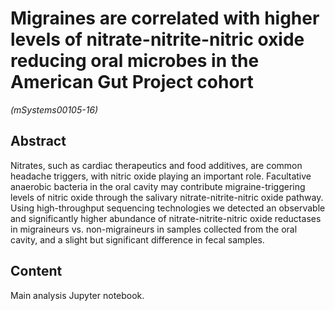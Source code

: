 # Migraines are correlated with higher levels of nitrate-nitrite-nitric oxide reducing oral microbes in the American Gut Project cohort

*(mSystems00105-16)*

## Abstract

Nitrates, such as cardiac therapeutics and food additives, are common headache triggers, with nitric oxide playing an important role. Facultative anaerobic bacteria in the oral cavity may contribute migraine-triggering levels of nitric oxide through the salivary nitrate-nitrite-nitric oxide pathway. Using high-throughput sequencing technologies we detected an observable and significantly higher abundance of nitrate-nitrite-nitric oxide reductases in migraineurs vs. non-migraineurs in samples collected from the oral cavity, and a slight but significant difference in fecal samples.

## Content

Main analysis Jupyter notebook.
